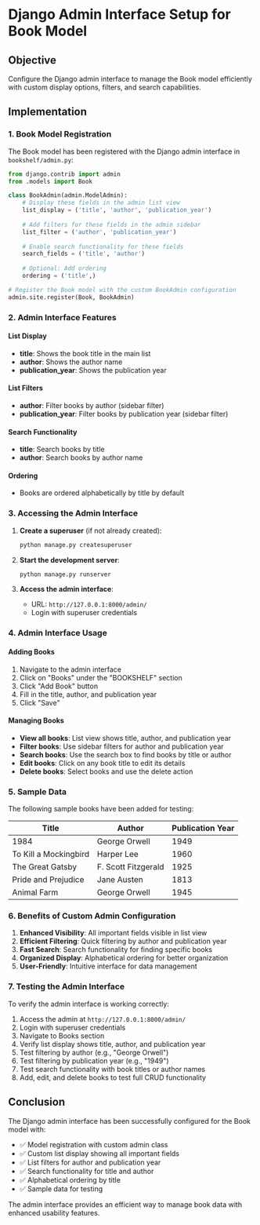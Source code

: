 # Django Admin Interface Setup for Book Model

## Objective
Configure the Django admin interface to manage the Book model efficiently with custom display options, filters, and search capabilities.

## Implementation

### 1. Book Model Registration

The Book model has been registered with the Django admin interface in `bookshelf/admin.py`:

```python
from django.contrib import admin
from .models import Book

class BookAdmin(admin.ModelAdmin):
    # Display these fields in the admin list view
    list_display = ('title', 'author', 'publication_year')
    
    # Add filters for these fields in the admin sidebar
    list_filter = ('author', 'publication_year')
    
    # Enable search functionality for these fields
    search_fields = ('title', 'author')
    
    # Optional: Add ordering
    ordering = ('title',)

# Register the Book model with the custom BookAdmin configuration
admin.site.register(Book, BookAdmin)
```

### 2. Admin Interface Features

#### List Display
- **title**: Shows the book title in the main list
- **author**: Shows the author name
- **publication_year**: Shows the publication year

#### List Filters
- **author**: Filter books by author (sidebar filter)
- **publication_year**: Filter books by publication year (sidebar filter)

#### Search Functionality
- **title**: Search books by title
- **author**: Search books by author name

#### Ordering
- Books are ordered alphabetically by title by default

### 3. Accessing the Admin Interface

1. **Create a superuser** (if not already created):
   ```bash
   python manage.py createsuperuser
   ```

2. **Start the development server**:
   ```bash
   python manage.py runserver
   ```

3. **Access the admin interface**:
   - URL: `http://127.0.0.1:8000/admin/`
   - Login with superuser credentials

### 4. Admin Interface Usage

#### Adding Books
1. Navigate to the admin interface
2. Click on "Books" under the "BOOKSHELF" section
3. Click "Add Book" button
4. Fill in the title, author, and publication year
5. Click "Save"

#### Managing Books
- **View all books**: List view shows title, author, and publication year
- **Filter books**: Use sidebar filters for author and publication year
- **Search books**: Use the search box to find books by title or author
- **Edit books**: Click on any book title to edit its details
- **Delete books**: Select books and use the delete action

### 5. Sample Data

The following sample books have been added for testing:

| Title | Author | Publication Year |
|-------|--------|------------------|
| 1984 | George Orwell | 1949 |
| To Kill a Mockingbird | Harper Lee | 1960 |
| The Great Gatsby | F. Scott Fitzgerald | 1925 |
| Pride and Prejudice | Jane Austen | 1813 |
| Animal Farm | George Orwell | 1945 |

### 6. Benefits of Custom Admin Configuration

1. **Enhanced Visibility**: All important fields visible in list view
2. **Efficient Filtering**: Quick filtering by author and publication year
3. **Fast Search**: Search functionality for finding specific books
4. **Organized Display**: Alphabetical ordering for better organization
5. **User-Friendly**: Intuitive interface for data management

### 7. Testing the Admin Interface

To verify the admin interface is working correctly:

1. Access the admin at `http://127.0.0.1:8000/admin/`
2. Login with superuser credentials
3. Navigate to Books section
4. Verify list display shows title, author, and publication year
5. Test filtering by author (e.g., "George Orwell")
6. Test filtering by publication year (e.g., "1949")
7. Test search functionality with book titles or author names
8. Add, edit, and delete books to test full CRUD functionality

## Conclusion

The Django admin interface has been successfully configured for the Book model with:
- ✅ Model registration with custom admin class
- ✅ Custom list display showing all important fields
- ✅ List filters for author and publication year
- ✅ Search functionality for title and author
- ✅ Alphabetical ordering by title
- ✅ Sample data for testing

The admin interface provides an efficient way to manage book data with enhanced usability features.
